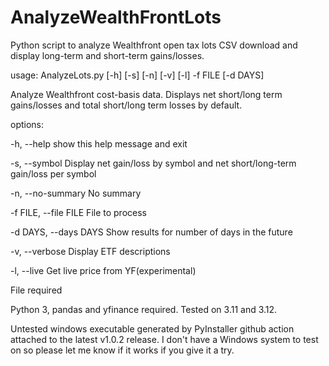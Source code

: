 # AnalyzeWealthFrontLots
Python script to analyze Wealthfront open tax lots CSV download and display long-term and short-term gains/losses.

usage: AnalyzeLots.py [-h] [-s] [-n] [-v] [-l] -f FILE [-d DAYS]

Analyze Wealthfront cost-basis data. Displays net short/long term gains/losses and total short/long term losses by default.

options:

  -h, --help            show this help message and exit
  
  -s, --symbol          Display net gain/loss by symbol and net short/long-term gain/loss per symbol

  -n, --no-summary      No summary
  
  -f FILE, --file FILE  File to process

  -d DAYS, --days DAYS  Show results for number of days in the future

  -v, --verbose         Display ETF descriptions

  -l, --live            Get live price from YF(experimental)

File required

Python 3, pandas and yfinance required. Tested on 3.11 and 3.12.

Untested windows executable generated by PyInstaller github action attached to the latest v1.0.2 release. I don't have a Windows system to test on so please let me know if it works if you give it a try.
